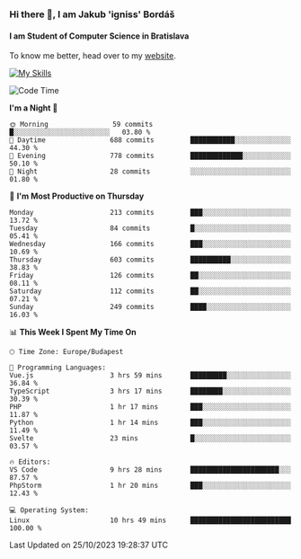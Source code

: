 ### Hi there 👋, I am Jakub 'igniss' Bordáš

#### I am Student of Computer Science in Bratislava
To know me better, head over to my [website](https://bordas.sk).

[![My Skills](https://skillicons.dev/icons?i=js,html,css,figma,svelte,java,kotlin,python,postgresql,typescript,nest,nodejs)](https://bordas.sk)


<!--START_SECTION:waka-->
![Code Time](http://img.shields.io/badge/Code%20Time-1%2C245%20hrs%2015%20mins-blue)

**I'm a Night 🦉** 

```text
🌞 Morning                59 commits          █░░░░░░░░░░░░░░░░░░░░░░░░   03.80 % 
🌆 Daytime                688 commits         ███████████░░░░░░░░░░░░░░   44.30 % 
🌃 Evening                778 commits         █████████████░░░░░░░░░░░░   50.10 % 
🌙 Night                  28 commits          ░░░░░░░░░░░░░░░░░░░░░░░░░   01.80 % 
```
📅 **I'm Most Productive on Thursday** 

```text
Monday                   213 commits         ███░░░░░░░░░░░░░░░░░░░░░░   13.72 % 
Tuesday                  84 commits          █░░░░░░░░░░░░░░░░░░░░░░░░   05.41 % 
Wednesday                166 commits         ███░░░░░░░░░░░░░░░░░░░░░░   10.69 % 
Thursday                 603 commits         ██████████░░░░░░░░░░░░░░░   38.83 % 
Friday                   126 commits         ██░░░░░░░░░░░░░░░░░░░░░░░   08.11 % 
Saturday                 112 commits         ██░░░░░░░░░░░░░░░░░░░░░░░   07.21 % 
Sunday                   249 commits         ████░░░░░░░░░░░░░░░░░░░░░   16.03 % 
```


📊 **This Week I Spent My Time On** 

```text
🕑︎ Time Zone: Europe/Budapest

💬 Programming Languages: 
Vue.js                   3 hrs 59 mins       █████████░░░░░░░░░░░░░░░░   36.84 % 
TypeScript               3 hrs 17 mins       ████████░░░░░░░░░░░░░░░░░   30.39 % 
PHP                      1 hr 17 mins        ███░░░░░░░░░░░░░░░░░░░░░░   11.87 % 
Python                   1 hr 14 mins        ███░░░░░░░░░░░░░░░░░░░░░░   11.49 % 
Svelte                   23 mins             █░░░░░░░░░░░░░░░░░░░░░░░░   03.57 % 

🔥 Editors: 
VS Code                  9 hrs 28 mins       ██████████████████████░░░   87.57 % 
PhpStorm                 1 hr 20 mins        ███░░░░░░░░░░░░░░░░░░░░░░   12.43 % 

💻 Operating System: 
Linux                    10 hrs 49 mins      █████████████████████████   100.00 % 
```


 Last Updated on 25/10/2023 19:28:37 UTC
<!--END_SECTION:waka-->

